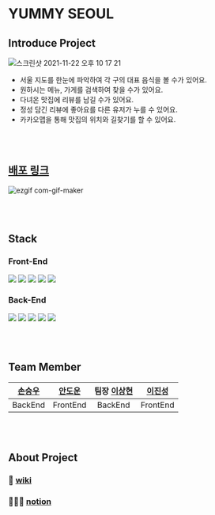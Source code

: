 # YUMMY SEOUL

## Introduce Project

![스크린샷 2021-11-22 오후 10 17 21](https://user-images.githubusercontent.com/78064720/143517274-a192bff1-ff1e-401f-ac7d-db911c0f3bc1.png)

 - 서울 지도를 한눈에 파악하여 각 구의 대표 음식을 볼 수가 있어요.
 - 원하시는 메뉴, 가게를 검색하여 찾을 수가 있어요.
 - 다녀온 맛집에 리뷰를 남길 수가 있어요.
 - 정성 담긴 리뷰에 좋아요를 다른 유저가 누를 수 있어요.
 - 카카오맵을 통해 맛집의 위치와 길찾기를 할 수 있어요.

<br></br>

## [배포 링크 ](https://www.yummyseoul.com)

![ezgif com-gif-maker](https://user-images.githubusercontent.com/78064720/146587861-fe7cca58-d76e-4745-b4c0-c4349dc31b47.gif)

<br></br>

## Stack

### Front-End

<div>
 <img src="https://img.shields.io/badge/typescript-0769AD?style=for-the-badge&logo=typescript&logoColor=white"> 
 <img src="https://img.shields.io/badge/react-61DAFB?style=for-the-badge&logo=react&logoColor=black">
  <img src="https://img.shields.io/badge/react router-6DB33F?style=for-the-badge&logo=react-router&logoColor=white">
 <img src="https://img.shields.io/badge/css-007396?style=for-the-badge&logo=css3&logoColor=white">
 <img src="https://img.shields.io/badge/html-E34F26?style=for-the-badge&logo=html5&logoColor=white">
</div>

### Back-End

<div>
 <img src="https://img.shields.io/badge/typescript-0769AD?style=for-the-badge&logo=typescript&logoColor=white"> 
 <img src="https://img.shields.io/badge/express-181717?style=for-the-badge&logo=express&logoColor=white">
 <img src="https://img.shields.io/badge/mysql-4479A1?style=for-the-badge&logo=mysql&logoColor=white">
 <img src="https://img.shields.io/badge/nestjs-white?style=for-the-badge&logo=nestjs&logoColor=red">
 <img src="https://img.shields.io/badge/jwt-7952B3?style=for-the-badge&logo=JSON%20web%20tokens&logoColor=white">
</div>

<br></br>

## Team Member

| [손승우](https://github.com/godyuo) | [안도운](https://github.com/DowoonAhn) | 팀장 [이상현](https://github.com/sanghyun94) | [이진성](https://github.com/CaliforniaLuv) |
|:----------:|:----------:|:----------:|:----------:|
| BackEnd | FrontEnd | BackEnd | FrontEnd |

<br></br>

## About Project

### 📄  [wiki](https://github.com/codestates/YUMMY-SEOUL/wiki) 
### 👨🏻‍🏫  [notion](https://codestates.notion.site/6-Dumpling-YummySeoul-c7f7b6e354134846bc88a689c6a099cc) 
